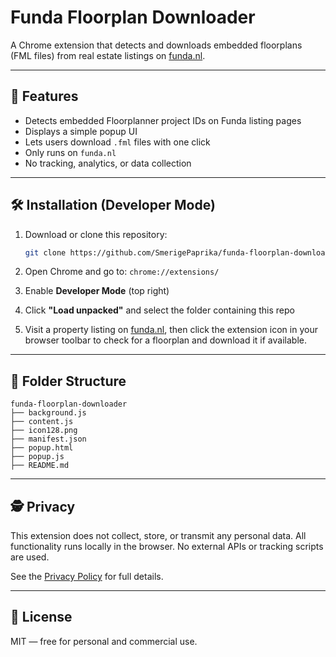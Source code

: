 # Funda Floorplan Downloader

A Chrome extension that detects and downloads embedded floorplans (FML files) from real estate listings on [funda.nl](https://www.funda.nl).

---

## 🧱 Features

* Detects embedded Floorplanner project IDs on Funda listing pages
* Displays a simple popup UI
* Lets users download `.fml` files with one click
* Only runs on `funda.nl`
* No tracking, analytics, or data collection

---

## 🛠 Installation (Developer Mode)

1. Download or clone this repository:

   ```bash
   git clone https://github.com/SmerigePaprika/funda-floorplan-downloader.git
   ```

2. Open Chrome and go to:
   `chrome://extensions/`

3. Enable **Developer Mode** (top right)

4. Click **"Load unpacked"** and select the folder containing this repo

5. Visit a property listing on [funda.nl](https://www.funda.nl), then click the extension icon in your browser toolbar to check for a floorplan and download it if available.

---

## 📁 Folder Structure

```
funda-floorplan-downloader
├── background.js
├── content.js
├── icon128.png
├── manifest.json
├── popup.html
├── popup.js
├── README.md
```

---

## 🕵 Privacy

This extension does not collect, store, or transmit any personal data.
All functionality runs locally in the browser. No external APIs or tracking scripts are used.

See the [Privacy Policy](https://gist.github.com/SmerigePaprika/5c3d4f76dec49207a80d5ed8ca47a1ce) for full details.

---

## 📄 License

MIT — free for personal and commercial use.

